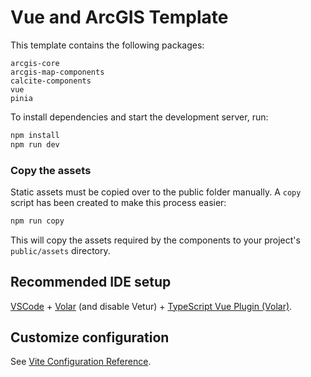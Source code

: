 # Vue and ArcGIS Template

This template contains the following packages:

```
arcgis-core
arcgis-map-components
calcite-components
vue
pinia
```

To install dependencies and start the development server, run:

```sh
npm install
npm run dev
```

### Copy the assets

Static assets must be copied over to the public folder manually. A `copy` script has been created to make this process easier:

```sh
npm run copy
```

This will copy the assets required by the components to your project's `public/assets` directory.

## Recommended IDE setup

[VSCode](https://code.visualstudio.com/) + [Volar](https://marketplace.visualstudio.com/items?itemName=Vue.volar) (and disable Vetur) + [TypeScript Vue Plugin (Volar)](https://marketplace.visualstudio.com/items?itemName=Vue.vscode-typescript-vue-plugin).

## Customize configuration

See [Vite Configuration Reference](https://vitejs.dev/config/).
